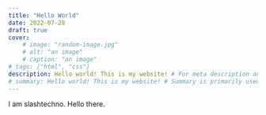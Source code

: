 ```yaml
---
title: "Hello World"
date: 2022-07-28
draft: true
cover:
    # image: "random-image.jpg"
    # alt: "an image"
    # caption: "an image"
# tags: ["html", "css"]
description: Hello world! This is my website! # For meta description and stuff, `description` takes priority over `params.description`, which takes priority over `summary`
# summary: Hello world! This is my website! # Summary is primarily used for showing up in lists of posts. If summary is not set manually, it will be automatically generated by Hugo
---
```

I am slashtechno. Hello there.